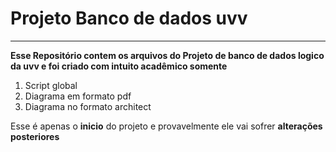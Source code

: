 # Projeto Banco de dados uvv
***
__Esse Repositório contem os arquivos do Projeto de banco de dados logico da uvv e foi criado com intuito acadêmico somente__

1. Script global 
1. Diagrama em formato pdf 
1. Diagrama no formato architect

Esse é apenas o __inicio__ do projeto e provavelmente ele vai sofrer __alterações posteriores__
